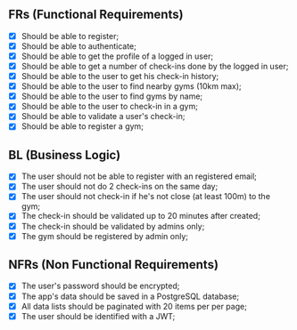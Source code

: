 ## FRs (Functional Requirements)

- [x] Should be able to register;
- [x] Should be able to authenticate;
- [x] Should be able to get the profile of a logged in user;
- [x] Should be able to get a number of check-ins done by the logged in user;
- [x] Should be able to the user to get his check-in history;
- [x] Should be able to the user to find nearby gyms (10km max);
- [x] Should be able to the user to find gyms by name;
- [x] Should be able to the user to check-in in a gym;
- [x] Should be able to validate a user's check-in;
- [x] Should be able to register a gym;

## BL (Business Logic)

- [x] The user should not be able to register with an registered email;
- [x] The user should not do 2 check-ins on the same day;
- [x] The user should not check-in if he's not close (at least 100m) to the gym;
- [x] The check-in should be validated up to 20 minutes after created;
- [x] The check-in should be validated by admins only;
- [x] The gym should be registered by admin only;

## NFRs (Non Functional Requirements)

- [x] The user's password should be encrypted;
- [x] The app's data should be saved in a PostgreSQL database;
- [x] All data lists should be paginated with 20 items per per page;
- [x] The user should be identified with a JWT;

